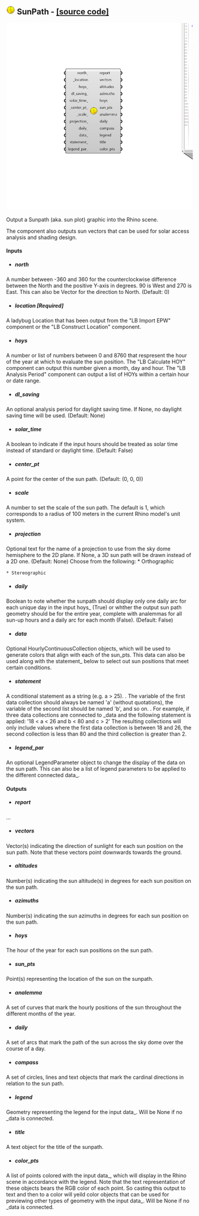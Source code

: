 ## ![](../../images/icons/SunPath.png) SunPath - [[source code]](https://github.com/ladybug-tools/ladybug-grasshopper/blob/master/ladybug_grasshopper/src//LB%20SunPath.py)

![](../../images/components/SunPath.png)

Output a Sunpath (aka. sun plot) graphic into the Rhino scene.
 

The component also outputs sun vectors that can be used for solar access
 analysis and shading design.
 



#### Inputs
* ##### north 
A number between -360 and 360 for the counterclockwise
 difference between the North and the positive Y-axis in degrees.
 90 is West and 270 is East. This can also be Vector for the
 direction to North. (Default: 0) 
* ##### location [Required]
A ladybug Location that has been output from the "LB Import EPW"
 component or the "LB Construct Location" component. 
* ##### hoys 
A number or list of numbers between 0 and 8760 that respresent the
 hour of the year at which to evaluate the sun position. The
 "LB Calculate HOY" component can output this number given a month,
 day and hour. The "LB Analysis Period" component can output a
 list of HOYs within a certain hour or date range. 
* ##### dl_saving 
An optional analysis period for daylight saving time.
 If None, no daylight saving time will be used. (Default: None) 
* ##### solar_time 
A boolean to indicate if the input hours should be treated
 as solar time instead of standard or daylight time. (Default: False) 
* ##### center_pt 
A point for the center of the sun path. (Default: (0, 0, 0)) 
* ##### scale 
A number to set the scale of the sun path. The default is 1,
 which corresponds to a radius of 100 meters in the current Rhino
 model's unit system. 
* ##### projection 
Optional text for the name of a projection to use from the sky
 dome hemisphere to the 2D plane. If None, a 3D sun path will be drawn
 instead of a 2D one. (Default: None) Choose from the following:
     * Orthographic

    * Stereographic

* ##### daily 
Boolean to note whether the sunpath should display only one daily
 arc for each unique day in the input hoys_ (True) or whther the
 output sun path geometry should be for the entire year, complete
 with analemmas for all sun-up hours and a daily arc for each
 month (False). (Default: False) 
* ##### data 
Optional HourlyContinuousCollection objects, which will be used
 to generate colors that align with each of the sun_pts. This data
 can also be used along with the statement_ below to select out
 sun positions that meet certain conditions. 
* ##### statement 
A conditional statement as a string (e.g. a > 25).
 .
 The variable of the first data collection should always be named 'a'
 (without quotations), the variable of the second list should be
 named 'b', and so on.
 .
 For example, if three data collections are connected to _data
 and the following statement is applied:
 '18 < a < 26 and b < 80 and c > 2'
 The resulting collections will only include values where the first
 data collection is between 18 and 26, the second collection is less
 than 80 and the third collection is greater than 2. 
* ##### legend_par 
An optional LegendParameter object to change the display
 of the data on the sun path. This can also be a list of legend
 parameters to be applied to the different connected data_. 

#### Outputs
* ##### report
...
* ##### vectors
Vector(s) indicating the direction of sunlight for each sun
 position on the sun path. Note that these vectors point downwards
 towards the ground.
* ##### altitudes
Number(s) indicating the sun altitude(s) in degrees for
 each sun position on the sun path.
* ##### azimuths
Number(s) indicating the sun azimuths in degrees for each
 sun position on the sun path.
* ##### hoys
The hour of the year for each sun positions on the sun path.
* ##### sun_pts
Point(s) representing the location of the sun on the sunpath.
* ##### analemma
A set of curves that mark the hourly positions of the sun
 throughout the different months of the year.
* ##### daily
A set of arcs that mark the path of the sun across the sky
 dome over the course of a day.
* ##### compass
A set of circles, lines and text objects that mark the cardinal
 directions in relation to the sun path.
* ##### legend
Geometry representing the legend for the input data_. Will be None
 if no _data is connected.
* ##### title
A text object for the title of the sunpath.
* ##### color_pts
A list of points colored with the input data_, which will display
 in the Rhino scene in accordance with the legend. Note that
 the text representation of these objects bears the RGB color of each
 point. So casting this output to text and then to a color will
 yeild color objects that can be used for previewing other types
 of geometry with the input data_. Will be None if no _data is connected.